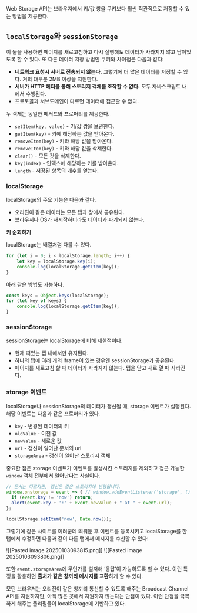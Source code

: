Web Storage API는 브라우저에서 키/값 쌍을 쿠키보다 훨씬 직관적으로 저장할 수 있는 방법을 제공한다.

## `localStorage`와 `sessionStorage`

이 둘을 사용하면 페이지를 새로고침하고 다시 실행해도 데이터가 사라지지 않고 남이있도록 할 수 있다. 또 다른 데이터 저장 방법인 쿠키와 차이점은 다음과 같다:

- **네트워크 요청시 서버로 전송되지 않는다.** 그렇기에 더 많은 데이터를 저장할 수 있다. 거의 대부분 2MB 이상을 지원한다.
- **서버가 HTTP 헤더를 통해 스토리지 객체를 조작할 수 없다.** 모두 자바스크립트 내에서 수행된다.
- 프로토콜과 서브도메인이 다르면 데이터에 접근할 수 없다.

두 객체는 동일한 메서드와 프로퍼티를 제공한다.

- `setItem(key, value)` - 키/값 쌍을 보관한다.
- `getItem(key)` - 키에 해당하는 값을 받아온다.
- `removeItem(key)` - 키와 해당 값을 받아온다.
- `removeItem(key)` - 키와 해당 값을 삭제한다.
- `clear()` - 모든 것을 삭제한다.
- `key(index)` - 인덱스에 해당하는 키를 받아온다.
- `length` - 저장된 항목의 개수를 얻는다.

### localStorage

localStorage의 주요 기능은 다음과 같다.

- 오리진이 같은 데이터는 모든 탭과 창에서 공유된다.
- 브라우저나 OS가 재시작하더라도 데이터가 파기되지 않는다.

**키 순회하기**

localStorage는 배열처럼 다룰 수 있다.

```jsx
for (let i = 0; i < localStorage.length; i++) {
	let key = localStorage.key(i);
	console.log(localStorage.getItem(key));
}
```

아래 같은 방법도 가능하다.

```jsx
const keys = Object.keys(localStorage);
for (let key of keys) {
	console.log(localStorage.getItem(key));
}
```

### sessionStorage

sessionStorage는 localStorage에 비해 제한적이다.

- 현재 떠있는 탭 내에서만 유지된다.
- 하나의 탭에 여러 개의 iframe이 있는 경우엔 sessionStorage가 공유된다.
- 페이지를 새로고침 할 때 데이터가 사라지지 않는다. 탭을 닫고 새로 열 때 사라진다.

### storage 이벤트

localStorage나 sessionStorage의 데이터가 갱신될 때, storage 이벤트가 실행된다. 해당 이벤트는 다음과 같은 프로퍼티가 있다.

- `key` - 변경된 데이터의 키
- `oldValue` - 이전 값
- `newValue` - 새로운 값
- `url` - 갱신이 일어난 문서의 url
- `storageArea` - 갱신이 일어난 스토리지 객체

중요한 점은 storage 이벤트가 이벤트를 발생시킨 스토리지를 제외하고 접근 가능한 `window` 객체 전부에서 일어난다는 사실이다.

```jsx
// 문서는 다르지만, 갱신은 같은 스토리지에 반영됩니다.
window.onstorage = event => { // window.addEventListener('storage', () => {와 같습니다.
  if (event.key != 'now') return;
  alert(event.key + ':' + event.newValue + " at " + event.url);
};

localStorage.setItem('now', Date.now());
```

그렇기에 같은 사이트를 여러군데 띄워둔 후 이벤트를 등록시키고 localStorage를 한 탭에서 수정하면 다음과 같이 다른 탭에서 메시지를 수신할 수 있다:

![[Pasted image 20250103093815.png]]
![[Pasted image 20250103093806.png]]

또한 `event.storageArea`에 무언가를 설저해 ‘응답’이 가능하도록 할 수 있다. 이런 특징을 활용하면 **출처가 같은 창끼리 메시지를 교환**하게 할 수 있다.

모던 브라우저는 오리진이 같은 창끼리 통신할 수 있도록 해주는 Broadcast Channel API를 지원하지만, 아직 많은 곳에서 지원하지 않는다는 단점이 있다. 이런 단점을 극복하게 해주는 폴리필들이 localStorage에 기반하고 있다.